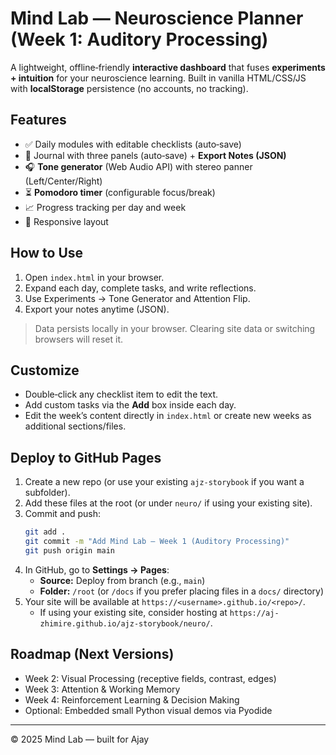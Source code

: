# Mind Lab — Neuroscience Planner (Week 1: Auditory Processing)

A lightweight, offline‑friendly **interactive dashboard** that fuses **experiments + intuition** for your neuroscience learning. Built in vanilla HTML/CSS/JS with **localStorage** persistence (no accounts, no tracking).

## Features
- ✅ Daily modules with editable checklists (auto‑save)
- 📝 Journal with three panels (auto‑save) + **Export Notes (JSON)**
- 🎧 **Tone generator** (Web Audio API) with stereo panner (Left/Center/Right)
- ⏳ **Pomodoro timer** (configurable focus/break)
- 📈 Progress tracking per day and week
- 📱 Responsive layout

## How to Use
1. Open `index.html` in your browser.
2. Expand each day, complete tasks, and write reflections.
3. Use Experiments → Tone Generator and Attention Flip.
4. Export your notes anytime (JSON).

> Data persists locally in your browser. Clearing site data or switching browsers will reset it.

## Customize
- Double‑click any checklist item to edit the text.
- Add custom tasks via the **Add** box inside each day.
- Edit the week’s content directly in `index.html` or create new weeks as additional sections/files.

## Deploy to GitHub Pages
1. Create a new repo (or use your existing `ajz-storybook` if you want a subfolder).
2. Add these files at the root (or under `neuro/` if using your existing site).
3. Commit and push:
   ```bash
   git add .
   git commit -m "Add Mind Lab — Week 1 (Auditory Processing)"
   git push origin main
   ```
4. In GitHub, go to **Settings → Pages**:
   - **Source:** Deploy from branch (e.g., `main`)
   - **Folder:** `/root` (or `/docs` if you prefer placing files in a `docs/` directory)
5. Your site will be available at `https://<username>.github.io/<repo>/`.
   - If using your existing site, consider hosting at `https://aj-zhimire.github.io/ajz-storybook/neuro/`.

## Roadmap (Next Versions)
- Week 2: Visual Processing (receptive fields, contrast, edges)
- Week 3: Attention & Working Memory
- Week 4: Reinforcement Learning & Decision Making
- Optional: Embedded small Python visual demos via Pyodide

---

© 2025 Mind Lab — built for Ajay
